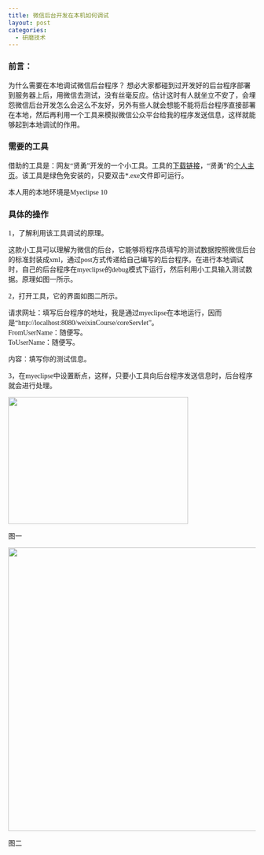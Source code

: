 ```yaml
---
title: 微信后台开发在本机如何调试
layout: post
categories:
  - 研磨技术
---
```


### <span>前言：</span>  


<span style="font-family:'Microsoft YaHei';font-size:14px;">为什么需要在本地调试微信后台程序？ 想必大家都碰到过开发好的后台程序部署到服务器上后，用微信去测试，没有丝毫反应。估计这时有人就坐立不安了，会埋怨微信后台开发怎么会这么不友好，另外有些人就会想能不能将后台程序直接部署在本地，然后再利用一个工具来模拟微信公众平台给我的程序发送信息，这样就能够起到本地调试的作用。</span> 



### <span>需要的工具</span>  


<span><span style="font-family:微软雅黑;font-size:14px;line-height:normal;">借助的工具是：网友“贤勇”开发的一个小工具。工具的<a href="http://files.cnblogs.com/linkbiz/WeiXinPost1.2.rar" target="_blank">下载链接</a>，“贤勇”的<a href="http://www.cnblogs.com/linkbiz/" target="_blank">个人主页</a>。</span><span style="font-size:14px;font-family:'Microsoft YaHei';">该工具是绿色免安装的，只要双击*.exe文件即可运行。</span><br /> </span> 

<span style="font-size:14px;font-family:'Microsoft YaHei';">本人用的本地环境是Myeclipse 10</span> 

### <span>具体的操作</span>  


<span style="font-family:'Microsoft YaHei';font-size:14px;">1，了解利用该工具调试的原理。</span> 

<span><span style="font-family:微软雅黑;font-size:14px;line-height:normal;">这款小工具可以理解为微信的后台，它能够将程序员填写的测试数据按照微信后台的标准封装成xml，通过post方式传递给自己编写的后台程序。在进行本地调试时，自己的后台程序在myeclipse的debug模式下运行，然后利用小工具输入测试数据。原理如图一所示。</span><br /> </span> 





<span><span style="font-family:微软雅黑;font-size:14px;line-height:normal;">2，打开工具，它的界面如图二所示。</span></span> 

<span><span style="font-family:微软雅黑;font-size:14px;line-height:normal;"></span></span> 

<div style="font-family:微软雅黑;font-size:14px;">
  请求网址：填写后台程序的地址，我是通过myeclipse在本地运行，因而是“http://localhost:8080/weixinCourse/coreServlet&#8221;。
</div>

<div style="font-family:微软雅黑;font-size:14px;">
  FromUserName：随便写。
</div>

<div style="font-family:微软雅黑;font-size:14px;">
  ToUserName：随便写。
</div>

<p style="font-family:微软雅黑;font-size:14px;">
  内容：填写你的测试信息。
</p>

<p style="font-family:微软雅黑;font-size:14px;">
</p>

<p style="font-family:微软雅黑;font-size:14px;">
  3，<span style="font-family:微软雅黑;font-size:14px;line-height:normal;">在myeclipse中设置断点，这样，只要小工具向后台程序发送信息时，后台程序就会进行处理。</span>
</p>



<img src="https://dl.dropboxusercontent.com/u/50176717/wp/how-to-debug-wechat/%E5%8E%9F%E7%90%86.png" width="366" height="258" class="alignleft" /> 

图一 



<img src="https://dl.dropboxusercontent.com/u/50176717/wp/how-to-debug-wechat/%E5%B7%A5%E5%85%B7%E7%95%8C%E9%9D%A2.png" width="953" height="576" class="alignnone" /> 

图二